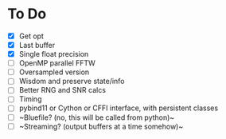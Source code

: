 # To Do
- [x] Get opt
- [x] Last buffer
- [x] Single float precision
- [ ] OpenMP parallel FFTW
- [ ] Oversampled version
- [ ] Wisdom and preserve state/info
- [ ] Better RNG and SNR calcs
- [ ] Timing
- [ ] pybind11 or Cython or CFFI interface, with persistent classes
- [ ] ~Bluefile? (no, this will be called from python)~
- [ ] ~Streaming? (output buffers at a time somehow)~
